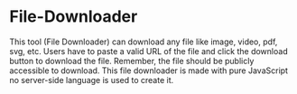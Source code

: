 # File-Downloader
This tool (File Downloader) can download any file like image, video, pdf, svg, etc. Users have to paste a valid URL of the file and click the download button to download the file. Remember, the file should be publicly accessible to download.
This file downloader is made with pure JavaScript no server-side language is used to create it.

